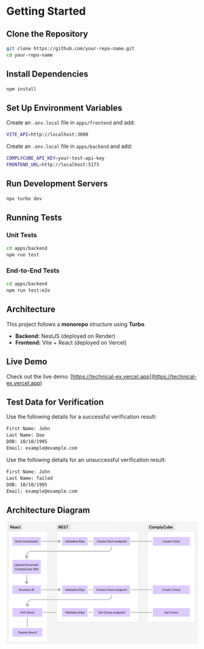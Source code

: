 # Getting Started

## Clone the Repository
```sh
git clone https://github.com/your-repo-name.git
cd your-repo-name
```

## Install Dependencies
```sh
npm install
```

## Set Up Environment Variables

Create an `.env.local` file in `apps/frontend` and add:
```sh
VITE_API=http://localhost:3000
```

Create an `.env.local` file in `apps/backend` and add:
```sh
COMPLYCUBE_API_KEY=your-test-api-key
FRONTEND_URL=http://localhost:5173
```

## Run Development Servers
```sh
npx turbo dev
```

## Running Tests

### Unit Tests
```sh
cd apps/backend
npm run test
```

### End-to-End Tests
```sh
cd apps/backend
npm run test:e2e
```

## Architecture
This project follows a **monorepo** structure using **Turbo**.
- **Backend:** NestJS (deployed on Render)
- **Frontend:** Vite + React (deployed on Vercel)

## Live Demo
Check out the live demo: [https://technical-ex.vercel.app](https://technical-ex.vercel.app)

## Test Data for Verification
Use the following details for a successful verification result:
```sh
First Name: John
Last Name: Doe
DOB: 10/10/1995
Email: example@example.com
```

Use the following details for an unsuccessful verification result:
```sh
First Name: John
Last Name: failed
DOB: 10/10/1995
Email: example@example.com


```

## Architecture Diagram
![diagram.png](diagram.png)